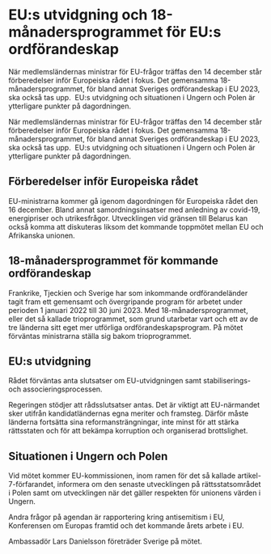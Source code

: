 # EU:s utvidgning och 18-månadersprogrammet för EU:s ordförandeskap

När medlemsländernas ministrar för EU-frågor träffas den 14 december står förberedelser inför Europeiska rådet i fokus. Det gemensamma 18-månadersprogrammet, för bland annat Sveriges ordförandeskap i EU 2023, ska också tas upp.  EU:s utvidgning och situationen i Ungern och Polen är ytterligare punkter på dagordningen.

När medlemsländernas ministrar för EU-frågor träffas den 14 december står förberedelser inför Europeiska rådet i fokus. Det gemensamma 18-månadersprogrammet, för bland annat Sveriges ordförandeskap i EU 2023, ska också tas upp.  EU:s utvidgning och situationen i Ungern och Polen är ytterligare punkter på dagordningen.

## Förberedelser inför Europeiska rådet

EU-ministrarna kommer gå igenom dagordningen för Europeiska rådet den 16 december. Bland annat samordningsinsatser med anledning av covid-19, energipriser och utrikesfrågor. Utvecklingen vid gränsen till Belarus kan också komma att diskuteras liksom det kommande toppmötet mellan EU och Afrikanska unionen.

## 18-månadersprogrammet för kommande ordförandeskap

Frankrike, Tjeckien och Sverige har som inkommande ordförandeländer tagit fram ett gemensamt och övergripande program för arbetet under perioden 1 januari 2022 till 30 juni 2023. Med 18-månadersprogrammet, eller det så kallade trioprogrammet, som grund utarbetar vart och ett av de tre länderna sitt eget mer utförliga ordförandeskapsprogram. På mötet förväntas ministrarna ställa sig bakom trioprogrammet.

## EU:s utvidgning

Rådet förväntas anta slutsatser om EU-utvidgningen samt stabiliserings- och associeringsprocessen.

Regeringen stödjer att rådsslutsatser antas. Det är viktigt att EU-närmandet sker utifrån kandidatländernas egna meriter och framsteg. Därför måste länderna fortsätta sina reformansträngningar, inte minst för att stärka rättsstaten och för att bekämpa korruption och organiserad brottslighet.

## Situationen i Ungern och Polen

Vid mötet kommer EU-kommissionen, inom ramen för det så kallade artikel-7-förfarandet, informera om den senaste utvecklingen på rättsstatsområdet i Polen samt om utvecklingen när det gäller respekten för unionens värden i Ungern.

Andra frågor på agendan är rapportering kring antisemitism i EU, Konferensen om Europas framtid och det kommande årets arbete i EU.

Ambassadör Lars Danielsson företräder Sverige på mötet.
